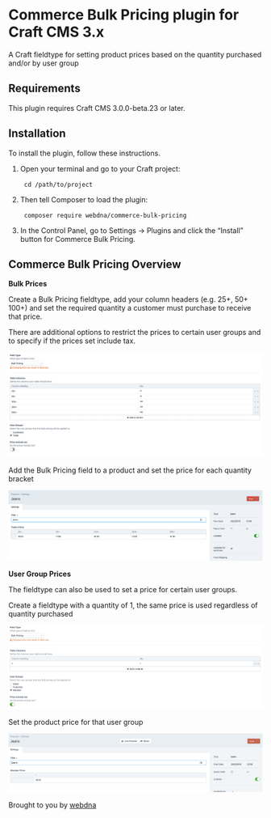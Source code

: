 # Commerce Bulk Pricing plugin for Craft CMS 3.x

A Craft fieldtype for setting product prices based on the quantity purchased and/or by user group

## Requirements

This plugin requires Craft CMS 3.0.0-beta.23 or later.

## Installation

To install the plugin, follow these instructions.

1. Open your terminal and go to your Craft project:

        cd /path/to/project

2. Then tell Composer to load the plugin:

        composer require webdna/commerce-bulk-pricing

3. In the Control Panel, go to Settings → Plugins and click the “Install” button for Commerce Bulk Pricing.

## Commerce Bulk Pricing Overview

**Bulk Prices**

Create a Bulk Pricing fieldtype, add your column headers (e.g. 25+, 50+ 100+) and set the required quantity a customer must purchase to receive that price.

There are additional options to restrict the prices to certain user groups and to specify if the prices set include tax.

![Screenshot](resources/screenshots/bulk-prices-field-settings.png)

Add the Bulk Pricing field to a product and set the price for each quantity bracket

![Screenshot](resources/screenshots/bulk-prices-product.png)

**User Group Prices**

The fieldtype can also be used to set a price for certain user groups.

Create a fieldtype with a quantity of 1, the same price is used regardless of quantity purchased

![Screenshot](resources/screenshots/member-price-field-settings.png)

Set the product price for that user group

![Screenshot](resources/screenshots/member-price-product.png)

Brought to you by [webdna](https://webdna.co.uk)
